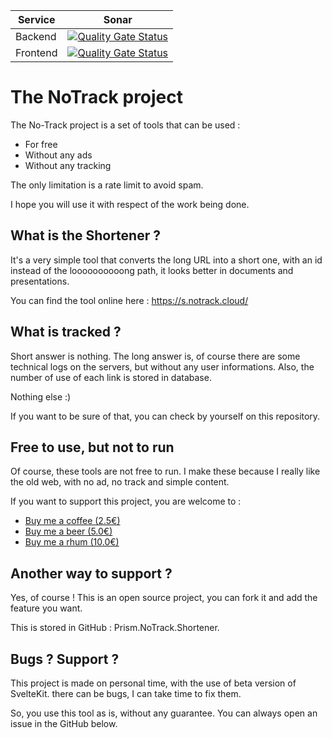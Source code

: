 | Service  | Sonar                                                                                                                                                                                                                               |
|----------|-------------------------------------------------------------------------------------------------------------------------------------------------------------------------------------------------------------------------------------|
| Backend  | [![Quality Gate Status](https://sonarcloud.io/api/project_badges/measure?project=prism-be_Prism.NoTrack.Shortener&metric=alert_status)](https://sonarcloud.io/summary/new_code?id=prism-be_Prism.NoTrack.Shortener)                 |
| Frontend | [![Quality Gate Status](https://sonarcloud.io/api/project_badges/measure?project=prism-be_Prism.NoTrack.Shortener.BackEnd&metric=alert_status)](https://sonarcloud.io/summary/new_code?id=prism-be_Prism.NoTrack.Shortener.BackEnd) |

# The NoTrack project
The No-Track project is a set of tools that can be used :
- For free
- Without any ads
- Without any tracking
  
The only limitation is a rate limit to avoid spam.

I hope you will use it with respect of the work being done.

## What is the Shortener ?
It's a very simple tool that converts the long URL into a short one, with an id instead of the loooooooooong path, it looks better in documents and presentations.

You can find the tool online here : https://s.notrack.cloud/

## What is tracked ?
Short answer is nothing. The long answer is, of course there are some technical logs on the servers, but without any user informations.
Also, the number of use of each link is stored in database.

Nothing else :)

If you want to be sure of that, you can check by yourself on this repository.

## Free to use, but not to run
Of course, these tools are not free to run. I make these because I really like the old web, with no ad, no track and simple content.

If you want to support this project, you are welcome to :

- [Buy me a coffee (2.5€)](https://buy.stripe.com/fZe29I2zJ1co9peaEE)
- [Buy me a beer (5.0€)](https://buy.stripe.com/fZebKi7U38EQ9peeUV)
- [Buy me a rhum (10.0€)](https://buy.stripe.com/14k7u23DNcV69pe28a)

## Another way to support ?
Yes, of course ! This is an open source project, you can fork it and add the feature you want.

This is stored in GitHub : Prism.NoTrack.Shortener.

## Bugs ? Support ?
This project is made on personal time, with the use of beta version of SvelteKit. there can be bugs, I can take time to fix them.

So, you use this tool as is, without any guarantee. You can always open an issue in the GitHub below.
